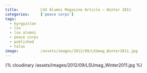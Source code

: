```yaml
---
title:			LSU Alumni Magazine Article – Winter 2011
categories:		['peace corps']
tags:
  - kyrgyzstan
  - lsu
  - lsu alumni
  - peace corps
  - published
  - talas
image:			/assets/images/2012/09/LSUmag_Winter2011.jpg
---
```


{% cloudinary /assets/images/2012/09/LSUmag_Winter2011.jpg %}